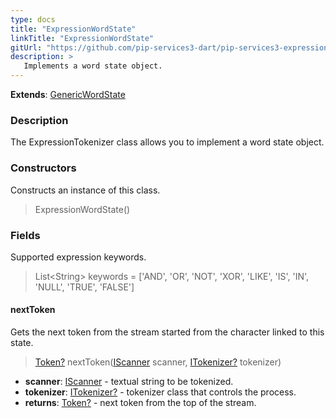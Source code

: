 ```yaml
---
type: docs
title: "ExpressionWordState"
linkTitle: "ExpressionWordState"
gitUrl: "https://github.com/pip-services3-dart/pip-services3-expressions-dart"
description: > 
   Implements a word state object.
---
```


**Extends**: [GenericWordState](../../../tokenizers/generic/generic_word_state)

### Description

The ExpressionTokenizer class allows you to implement a word state object.

### Constructors
Constructs an instance of this class.

> ExpressionWordState()


### Fields

<span class="hide-title-link">

Supported expression keywords.
> List\<String\> keywords = ['AND', 'OR', 'NOT', 'XOR', 'LIKE', 'IS', 'IN', 'NULL', 'TRUE', 'FALSE']

</span>


#### nextToken
Gets the next token from the stream started from the character linked to this state.

> [Token?](../../../tokenizers/token) nextToken([IScanner](../../../io/iscanner) scanner, [ITokenizer?](../../../tokenizers/itokenizer) tokenizer)

- **scanner**: [IScanner](../../../io/iscanner) - textual string to be tokenized.
- **tokenizer**: [ITokenizer?](../../../tokenizers/itokenizer) - tokenizer class that controls the process.
- **returns**: [Token?](../../../tokenizers/token) - next token from the top of the stream.